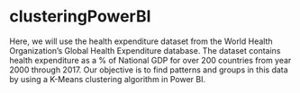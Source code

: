 # clusteringPowerBI
Here, we will use the health expenditure dataset from the World Health Organization’s Global Health Expenditure database. The dataset contains health expenditure as a % of National GDP for over 200 countries from year 2000 through 2017.  Our objective is to find patterns and groups in this data by using a K-Means clustering algorithm in Power BI.

